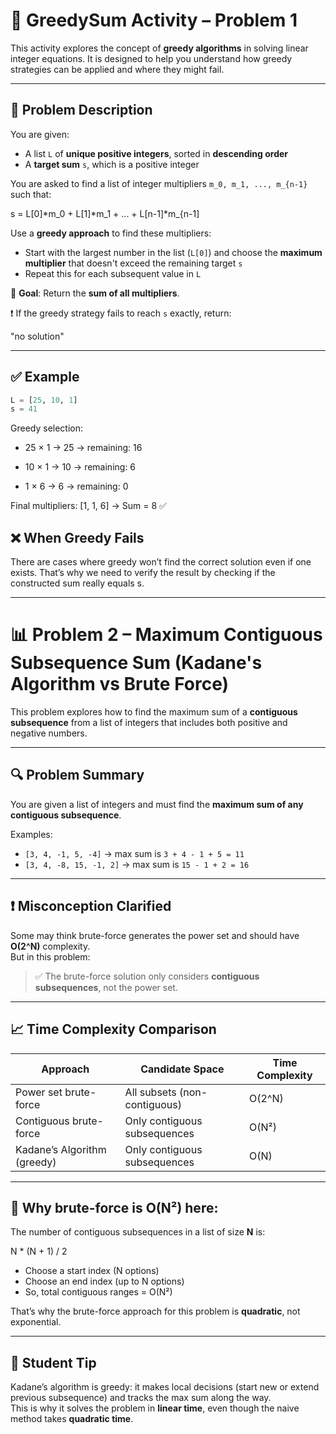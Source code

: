 # 🧮 GreedySum Activity – Problem 1

This activity explores the concept of **greedy algorithms** in solving linear integer equations. It is designed to help you understand how greedy strategies can be applied and where they might fail.

---

## 📝 Problem Description

You are given:
- A list `L` of **unique positive integers**, sorted in **descending order**
- A **target sum** `s`, which is a positive integer

You are asked to find a list of integer multipliers `m_0, m_1, ..., m_{n-1}` such that:

s = L[0]*m_0 + L[1]*m_1 + ... + L[n-1]*m_{n-1]


Use a **greedy approach** to find these multipliers:
- Start with the largest number in the list (`L[0]`) and choose the **maximum multiplier** that doesn't exceed the remaining target `s`
- Repeat this for each subsequent value in `L`

🎯 **Goal**: Return the **sum of all multipliers**.

❗ If the greedy strategy fails to reach `s` exactly, return:

"no solution"


---

## ✅ Example

```python
L = [25, 10, 1]
s = 41
```
Greedy selection:

- 25 × 1 → 25 → remaining: 16

- 10 × 1 → 10 → remaining: 6

- 1 × 6 → 6 → remaining: 0

Final multipliers: [1, 1, 6] → Sum = 8 ✅


## ❌ When Greedy Fails
There are cases where greedy won’t find the correct solution even if one exists. That’s why we need to verify the result by checking if the constructed sum really equals s.

---
# 📊 Problem 2 – Maximum Contiguous Subsequence Sum (Kadane's Algorithm vs Brute Force)

This problem explores how to find the maximum sum of a **contiguous subsequence** from a list of integers that includes both positive and negative numbers.

---

## 🔍 Problem Summary

You are given a list of integers and must find the **maximum sum of any contiguous subsequence**.

Examples:
- `[3, 4, -1, 5, -4]` → max sum is `3 + 4 - 1 + 5 = 11`
- `[3, 4, -8, 15, -1, 2]` → max sum is `15 - 1 + 2 = 16`

---

## ❗ Misconception Clarified

Some may think brute-force generates the power set and should have **O(2^N)** complexity.  
But in this problem:

> ✅ The brute-force solution only considers **contiguous subsequences**, not the power set.

---

## 📈 Time Complexity Comparison

| Approach                     | Candidate Space             | Time Complexity |
|------------------------------|-----------------------------|-----------------|
| Power set brute-force        | All subsets (non-contiguous) | O(2^N)          |
| Contiguous brute-force       | Only contiguous subsequences | O(N²)           |
| Kadane’s Algorithm (greedy)  | Only contiguous subsequences | O(N)            |

---

## 🧠 Why brute-force is O(N²) here:

The number of contiguous subsequences in a list of size **N** is:

N * (N + 1) / 2


- Choose a start index (N options)
- Choose an end index (up to N options)
- So, total contiguous ranges = O(N²)

That’s why the brute-force approach for this problem is **quadratic**, not exponential.


---

## 💬 Student Tip

Kadane’s algorithm is greedy: it makes local decisions (start new or extend previous subsequence) and tracks the max sum along the way.  
This is why it solves the problem in **linear time**, even though the naive method takes **quadratic time**.


